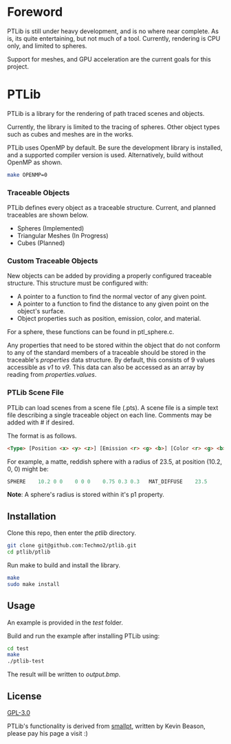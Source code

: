 # Foreword
PTLib is still under heavy development, and is no where near complete. As is, its quite entertaining, but not much of a tool.
Currently, rendering is CPU only, and limited to spheres.

Support for meshes, and GPU acceleration are the current goals for this project.

# PTLib

PTLib is a library for the rendering of path traced scenes and objects. 

Currently, the library is limited to the tracing of spheres. Other object types such as cubes and meshes are in the works.

PTLib uses OpenMP by default. Be sure the development library is installed, and a supported compiler version is used. Alternatively, build without OpenMP as shown.
```bash
make OPENMP=0
```

### Traceable Objects
PTLib defines every object as a traceable structure. Current, and planned traceables are shown below.
* Spheres (Implemented)
* Triangular Meshes (In Progress)
* Cubes (Planned)

### Custom Traceable Objects
New objects can be added by providing a properly configured traceable structure. This structure must be configured with:
* A pointer to a function to find the normal vector of any given point.
* A pointer to a function to find the distance to any given point on the object's surface.
* Object properties such as position, emission, color, and material. 

For a sphere, these functions can be found in ptl_sphere.c.

Any properties that need to be stored within the object that do not conform to any of the standard members of a traceable should be stored in the traceable's *properties* data structure. By default, this consists of 9 values accessible as *v1* to *v9*. This data can also be accessed as an array by reading from *properties.values*.

### PTLib Scene File
PTLib can load scenes from a scene file (.pts). A scene file is a simple text file describing a single traceable object on each line. Comments may be added with # if desired.

The format is as follows.

```html
<Type> [Position <x> <y> <z>] [Emission <r> <g> <b>] [Color <r> <g> <b>] <Material> [Properties (optional) <p1>...<p9>]
```

For example, a matte, reddish sphere with a radius of 23.5, at position (10.2, 0, 0) might be:
```c
SPHERE    10.2 0 0    0 0 0    0.75 0.3 0.3   MAT_DIFFUSE    23.5    
```
**Note**: A sphere's radius is stored within it's p1 property.


## Installation

Clone this repo, then enter the *ptlib* directory.
```bash
git clone git@github.com:Techmo2/ptlib.git
cd ptlib/ptlib
```
Run make to build and install the library.

```bash
make
sudo make install
```

## Usage
An example is provided in the *test* folder. 

Build and run the example after installing PTLib using:
```bash
cd test
make
./ptlib-test
```

The result will be written to *output.bmp*.

## License
[GPL-3.0](https://www.gnu.org/licenses/gpl-3.0.txt)

PTLib's functionality is derived from [smallpt](https://www.kevinbeason.com/smallpt/), written by Kevin Beason, please pay his page a visit :)
